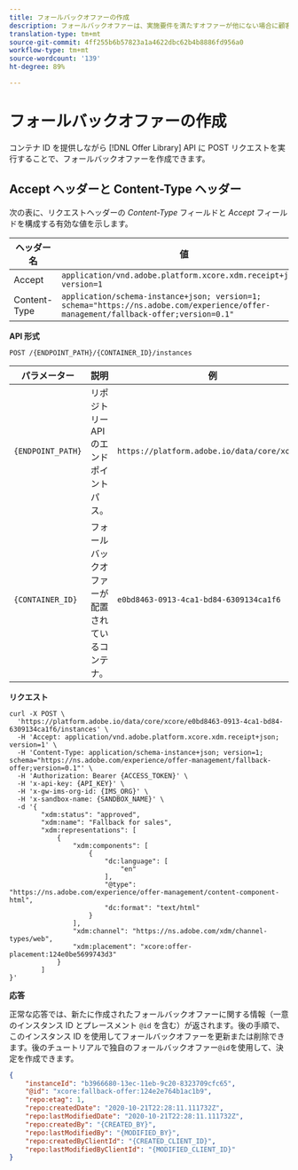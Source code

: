 ```yaml
---
title: フォールバックオファーの作成
description: フォールバックオファーは、実施要件を満たすオファーが他にない場合に顧客に送信されます。
translation-type: tm+mt
source-git-commit: 4ff255b6b57823a1a4622dbc62b4b8886fd956a0
workflow-type: tm+mt
source-wordcount: '139'
ht-degree: 89%

---
```


# フォールバックオファーの作成

コンテナ ID を提供しながら [!DNL Offer Library] API に POST リクエストを実行することで、フォールバックオファーを作成できます。

## Accept ヘッダーと Content-Type ヘッダー

次の表に、リクエストヘッダーの *Content-Type* フィールドと *Accept* フィールドを構成する有効な値を示します。

| ヘッダー名 | 値 |
| ----------- | ----- |
| Accept | `application/vnd.adobe.platform.xcore.xdm.receipt+json; version=1` |
| Content-Type | `application/schema-instance+json; version=1;  schema="https://ns.adobe.com/experience/offer-management/fallback-offer;version=0.1"` |

**API 形式**

```http
POST /{ENDPOINT_PATH}/{CONTAINER_ID}/instances
```

| パラメーター | 説明 | 例 |
| --------- | ----------- | ------- |
| `{ENDPOINT_PATH}` | リポジトリー API のエンドポイントパス。 | `https://platform.adobe.io/data/core/xcore/` |
| `{CONTAINER_ID}` | フォールバックオファーが配置されているコンテナ。 | `e0bd8463-0913-4ca1-bd84-6309134ca1f6` |

**リクエスト**

```shell
curl -X POST \
  'https://platform.adobe.io/data/core/xcore/e0bd8463-0913-4ca1-bd84-6309134ca1f6/instances' \
  -H 'Accept: application/vnd.adobe.platform.xcore.xdm.receipt+json; version=1' \
  -H 'Content-Type: application/schema-instance+json; version=1;  schema="https://ns.adobe.com/experience/offer-management/fallback-offer;version=0.1"' \
  -H 'Authorization: Bearer {ACCESS_TOKEN}' \
  -H 'x-api-key: {API_KEY}' \
  -H 'x-gw-ims-org-id: {IMS_ORG}' \
  -H 'x-sandbox-name: {SANDBOX_NAME}' \
  -d '{
        "xdm:status": "approved",
        "xdm:name": "Fallback for sales",
        "xdm:representations": [
            {
                "xdm:components": [
                    {
                        "dc:language": [
                            "en"
                        ],
                        "@type": "https://ns.adobe.com/experience/offer-management/content-component-html",
                        "dc:format": "text/html"
                    }
                ],
                "xdm:channel": "https://ns.adobe.com/xdm/channel-types/web",
                "xdm:placement": "xcore:offer-placement:124e0be5699743d3"
            }
        ]
}'
```

**応答** 

正常な応答では、新たに作成されたフォールバックオファーに関する情報（一意のインスタンス ID とプレースメント `@id` を含む）が返されます。後の手順で、このインスタンス ID を使用してフォールバックオファーを更新または削除できます。後のチュートリアルで独自のフォールバックオファー`@id`を使用して、決定を作成できます。


```json
{
    "instanceId": "b3966680-13ec-11eb-9c20-8323709cfc65",
    "@id": "xcore:fallback-offer:124e2e764b1ac1b9",
    "repo:etag": 1,
    "repo:createdDate": "2020-10-21T22:28:11.111732Z",
    "repo:lastModifiedDate": "2020-10-21T22:28:11.111732Z",
    "repo:createdBy": "{CREATED_BY}",
    "repo:lastModifiedBy": "{MODIFIED_BY}",
    "repo:createdByClientId": "{CREATED_CLIENT_ID}",
    "repo:lastModifiedByClientId": "{MODIFIED_CLIENT_ID}"
}
```
